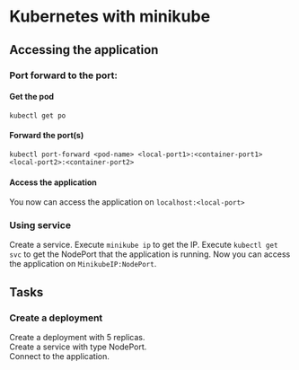 # Kubernetes with minikube 
## Accessing the application 
### Port forward to the port: 
#### Get the pod
`kubectl get po`
#### Forward the port(s)
`kubectl port-forward <pod-name> <local-port1>:<container-port1> <local-port2>:<container-port2>`

#### Access the application 
You now can access the application on `localhost:<local-port>`

### Using service
Create a service. 
Execute `minikube ip` to get the IP.
Execute `kubectl get svc` to get the NodePort that the application is running. 
Now you can access the application on `MinikubeIP:NodePort`.


## Tasks 
### Create a deployment
Create a deployment with 5 replicas. <br>
Create a service with type NodePort. <br>
Connect to the application.<br>